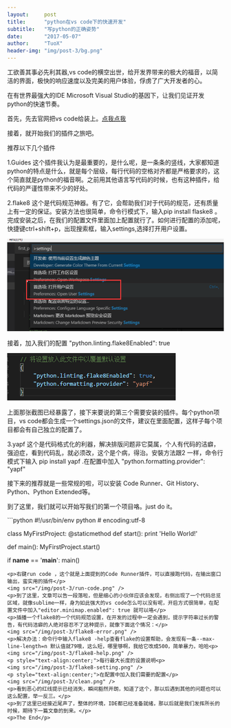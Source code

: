 ```yaml
---
layout:     post
title:      "python在vs code下的快速开发"
subtitle:   "写python的正确姿势"
date:       "2017-05-07"
author:     "TuoX"
header-img: "img/post-3/bg.png"
---
```


<p>工欲善其事必先利其器,vs code的横空出世，给开发界带来的极大的福音，以简洁的界面，极快的响应速度以及完美的用户体验，俘虏了广大开发者的心。</p>
<p>在有世界最强大的IDE Microsoft Visual Studio的基因下，让我们见证开发python的快速节奏。</p>
<p>首先，先去官网把vs code给装上。<a href="http://www.vscode.org/" target="_block">点我点我</a></p>
<p>接着，就开始我们的插件之旅吧。</p>
<p>推荐以下几个插件</p>
<p>1.Guides 这个插件我认为是最重要的，是什么呢，是一条条的竖线，大家都知道python的特点是什么，就是每个层级，每行代码的空格对齐都是严格要求的，这个简直就是python的福音啊。之前用其他语言写代码的时候，也有这种插件，给代码的严谨性带来不少的好处。</p>
<p>2.flake8 这个是代码规范神器。有了它，会帮助我们对于代码的规范，还有质量上有一定的保证。安装方法也很简单，命令行模式下，输入pip install flaske8 。完成安装之后，在我们的配置文件里面加上配置就行了。如何进行配置的添加呢，快捷键ctrl+shift+p，出现搜索框，输入settings,选择打开用户设置。</p>
<img src="/img/post-3/setting1.png" />
<p>接着，加入我们的配置 "python.linting.flake8Enabled": true</p>
<img src="/img/post-3/setting2.png" />
<P>上面那张截图已经暴露了，接下来要说的第三个需要安装的插件。每个python项目，vs code都会生成一个settings.json的文件，建议在里面配置，这样子每个项目都会有自己独立的配置了。</p>
<p>3.yapf 这个是代码格式化的利器，解决排版问题非它莫属，个人有代码的洁癖，强迫症，看到代码乱，就必须改，这个是个病，得治。安裝方法跟2 一样，命令行模式下输入 pip install yapf .在配置中加入 "python.formatting.provider": "yapf"</p>
<p>接下来的推荐就是一些常规的啦，可以安装 Code Runner、Git History、Python、Python Extended等。</p>
<p>到了这里，我们就可以开始写我们的第一个项目咯。just do it。</p>
```python
#!/usr/bin/env python
# encoding:utf-8


class MyFirstProject:
    @staticmethod
    def start():
        print 'Hello World!'


def main():
    MyFirstProject.start()


if __name__ == '__main__':
    main()
```
<p>右键run code ，这个就是上面提到的Code Runner插件，可以直接跑代码，在输出窗口输出，蛮实用的插件</p>
<img src="/img/post-3/run-code.png" />
<p>到了这里，文章可以告一段落啦，但是细心的小伙伴应该会发现，右侧出现了一个代码总览区域，就像sublime一样，身为如此强大的vs code怎么可以没有呢，开启方式很简单，在配置文件中加入"editor.minimap.enabled": true 就可以咯</p>
<p>插播一个flake8的一个代码规范设置，在开发的过程中一定会遇到，提示字符串过长的警告，有代码洁癖的人绝对容忍不了这种提示，就像下面这个情况：</p>
<img src="/img/post-3/flake8-error.png" />
<p>解决办法：命令行中输入flake8 -help查看flake的设置帮助，会发现有一条--max-line-length=n 默认值就79哦，这么短，哪里够啊，我给它改成500，简单暴力，哈哈<p>
<img src="/img/post-3/flake8-help.png" />
<p style="text-align:center;">每行最大长度的设置说明<p>
<img src="/img/post-3/flake8-setting.png" />
<p style="text-align:center;">在配置中加入我们需要的配置</p>
<img src="/img/post-3/clean.png" />
<p>看到恶心的红线提示已经消失，瞬间豁然开朗，知道了这个，那以后遇到其他的问题也可以这么配置，举一反三。</p>
<p>到了这里已经接近尾声了，整体的环境，IDE都已经准备就绪，那以后就是我们发挥所长的时候，期待下一篇文章的到来。</p>
<p>The End</p>